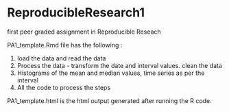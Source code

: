 # ReproducibleResearch1
first peer graded assignment in Reproducible Reseach

PA1_template.Rmd file has the following :
1. load the data and read the data
2. Process the data - transform the date and interval values. clean the data
3. Histograms of the mean and median values, time series as per the interval
4. All the code to process the steps 

PA1_template.html is the html output generated after running the R code.
